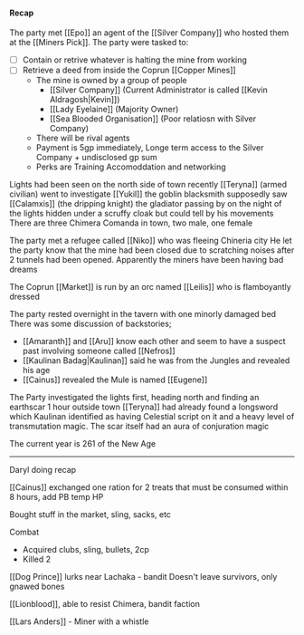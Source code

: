 #### Recap
The party met [[Epo]] an agent of the [[Silver Company]] who hosted them at the [[Miners Pick]].
The party were tasked to:
- [ ] Contain or retrive whatever is halting the mine from working
- [ ] Retrieve a deed from inside the Coprun [[Copper Mines]]
	- The mine is owned by a group of people
		- [[Silver Company]] (Current Administrator is called [[Kevin Aldragosh|Kevin]])
		- [[Lady Eyelaine]] (Majority Owner)
		- [[Sea Blooded Organisation]] (Poor relatiosn with Silver Company)
	- There will be rival agents
	- Payment is 5gp immediately, Longe term access to the Silver Company + undisclosed gp sum
	- Perks are Training Accomoddation and networking

Lights had been seen on the north side of town recently
[[Teryna]] (armed civilian) went to investigate
[[Yukil]] the goblin blacksmith supposedly saw [[Calamxis]] (the dripping knight) the gladiator passing by on the night of the lights hidden under a scruffy cloak but could tell by his movements
There are three Chimera Comanda in town, two male, one female

The party met a refugee called [[Niko]] who was fleeing Chineria city
He let the party know that the mine had been closed due to scratching noises after 2 tunnels had been opened. Apparently the miners have been having bad dreams

The Coprun [[Market]] is run by an orc named [[Leilis]] who is flamboyantly dressed

The party rested overnight in the tavern with one minorly damaged bed
There was some discussion of backstories;
- [[Amaranth]] and [[Aru]] know each other and seem to have a suspect past involving someone called [[Nefros]]
- [[Kaulinan Badag|Kaulinan]] said he was from the Jungles and revealed his age
- [[Cainus]] revealed the Mule is named [[Eugene]]

The Party investigated the lights first, heading north and finding an earthscar 1 hour outside town
[[Teryna]] had already found a longsword which Kaulinan identified as having Celestial script on it and a heavy level of transmutation magic. The scar itself had an aura of conjuration magic


The current year is 261 of the New Age

<hr>

Daryl doing recap

[[Cainus]] exchanged one ration for 2 treats that must be consumed within 8 hours, add PB temp HP

Bought stuff in the market, sling, sacks, etc

Combat
- Acquired clubs, sling, bullets, 2cp
- Killed 2


[[Dog Prince]] lurks near Lachaka - bandit
	Doesn't leave survivors, only gnawed bones

[[Lionblood]], able to resist Chimera, bandit faction

[[Lars Anders]] - Miner with a whistle
	
